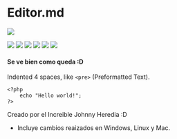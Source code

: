 # Editor.md

![](https://pandao.github.io/editor.md/images/logos/editormd-logo-180x180.png)

![](https://img.shields.io/github/stars/pandao/editor.md.svg) ![](https://img.shields.io/github/forks/pandao/editor.md.svg) ![](https://img.shields.io/github/tag/pandao/editor.md.svg) ![](https://img.shields.io/github/release/pandao/editor.md.svg) ![](https://img.shields.io/github/issues/pandao/editor.md.svg) ![](https://img.shields.io/bower/v/editor.md.svg)


#### Se ve bien como queda :D

Indented 4 spaces, like `<pre>` (Preformatted Text).

    <?php
        echo "Hello world!";
    ?>

Creado por el Increible Johnny Heredia :D
* Incluye cambios reaizados en Windows, Linux y Mac.